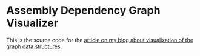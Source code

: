 # Assembly Dependency Graph Visualizer

This is the source code for the [article on my blog about visualization of the graph data structures](http://igorshare.wordpress.com/2012/03/01/interactive-data-dependency-visualizations/).
